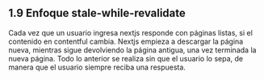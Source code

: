 ## 1.9 Enfoque stale-while-revalidate

Cada vez que un usuario ingresa nextjs responde con páginas listas, si
el contenido en contentful cambia. Nextjs empieza a descargar la página
nueva, mientras sigue devolviendo la página antigua, una vez terminada
la nueva página. Todo lo anterior se realiza sin que el usuario lo sepa,
de manera que el usuario siempre reciba una respuesta.

